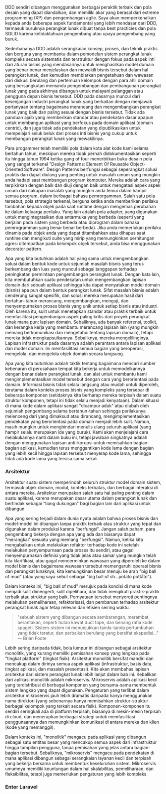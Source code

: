 DDD sendiri dibangun menggunakan berbagai peraktik terbaik dan pola desain yang dapat diandalkan, dan memiliki akar yang berasal dari extreme programming (XP) dan pengembangan agile. Saya akan memperkenalkan kepada anda beberapa aspek fundamental yang lebih mendasar dari DDD, termasuk buruknya perangkat lunak dibuat tanpa best practicies dan pola SOLID karena ketidaktahuan pengembang atau upaya pengembang yang buruk.

Sederhananya DDD adalah serangkaian konsep, proses, dan teknik praktis dan berguna yang membantu dalam pemodelan sistem perangkat lunak kompleks secara sistematis dan terstruktur dengan fokus pada aspek inti dari aturan bisnis yang mendasarinya untuk menghasilkan model domain yang benar benar menjelaskan dan mewakili bisnis tersebut dalam hal perangkat lunak, dan kemudian membiarkan pengetahuan dan wawasan dari diskusi berulang dan pertemuan kelompok dengan para ahli domain yang bersangkutan memandu pengembangan dan pembangunan perangkat lunak yang pada akhirnya dibangun untuk melayani pelanggan atau pengguna depan bisnis tersebut. DDD pada dasarnya muncul dari kesenjangan industri perangkat lunak yang berkaitan dengan menjawab pertanyaan tentang bagaimana merancang dan mengembangkan perangkat lunak yang baik dan paling sesuai dengan bisnis tersebut. Tidak ada panduan ajaib yang memberikan standar atau pendekatan dasar apapun untuk membangun aplikasi yang berfokus pada domain aplikasi (domain centric), dan juga tidak ada pendekatan yang dipublikasikan untuk mempelajari seluk beluk dari proses inti bisnis yang cukup untuk membangun perangkat lunak yang mewakilinya.

Para progammer telah memiliki pola dalam kota alat kode kami selama bertahun tahun, meskipun mereka tidak pernah didokumentasikan seperti itu hingga tahun 1994 ketika gang of four menerbitkan buku desain pola yang sangat terkenal "Design Patterns: Element Of Reusable Object-Oriented Software". Design Patterns berfungsi sebagai seperangkat solusi praktis dan dapat diulang yang penting untuk masalah umum yang mungkin anda hadapi saat membangun program komputer. Mereka adalah cara yang terpikirkan dengan baik dan diuji dengan baik untuk mengatasi aspek aspek umum dari cakupan masalah yang mungkin anda temui dalam hampir semua program, dalam berbagai bahasa pemrorgamman. Salah satu pola tersebut, pola strategis terkenal, berguna ketika anda memberikan perilaku tambahan kepada objek pada saat runtime dengan mengemas perubahan ke dalam keluarga perilaku. Yang lain adalah pola adapter, yang digunakan untuk mengintegrasikan dua antarmuka yang berbeda (seperti yang berjalan pada sistem yang berbeda atau diprogram dalam bahasa pemrogramman yang benar benar berbeda). Jika anda memerlukan perilaku dinamis pada objek anda yang dapat ditambahkan atau dihapus saat runtime dan mengikuti suite yang mirip yang memungkinkan perhitungan agresi ditempatkan pada kelompok objek tersebut, anda bisa menggunakan decorator pattern.

Apa yang kita butuhkan adalah hal yang sama untuk mengembangkan solusi dalam bentuk kode untuk sejumlah masalah bisnis yang terus berkembang dan luas yang muncul sebagai tanggapan terhadap peningkatan permintaan pengembangan perangkat lunak. Dengan kata lain, kita membutuhkan suatu pendekatan untuk mengembangkan lapisan domain dari sebuah aplikasi sehingga kita dapat menyatakan model domain (bisnis) apa pun dalam bentuk perangkat lunak. Sifat masalah bisnis adalah cenderung sangat spesifik, dan solusi mereka merupakan hasil dari bertahun-tahun merancang, mengembangkan, menguji, dan menyempurnakan proses bisnis yang unik untuk setiap bisnis atau industri. Oleh karena itu, sulit untuk menetapkan standar atau praktik terbaik untuk memfasilitasi pengembangan aspek paling kritis dari proyek perangkat lunak mana pun: lapisan domain. Sebaliknya, ada banyak referensi, toolkit, dan kerangka kerja yang membantu merancang lapisan lain (yang mungkin memang berkomunikasi dan mengetahui tentang lapisan domain), tetapi mereka tidak mengkapsulkannya. Sebaliknya, mereka mengelilinginya. Lapisan infrastruktur pada dasarnya adalah perantara antara lapisan aplikasi dan model domain. Ini memfasilitasi semua bagian yang beroperasi, mengelola, dan mengelola objek domain secara langsung.

Apa yang kita butuhkan adalah taktik tentang bagaimana mencari sumber kebenaran di perusahaan tempat kita bekerja untuk memodelkannya dengan benar dalam perangkat lunak, dan alat untuk membantu kami mengimplementasikan model tersebut dengan cara yang berorientasi pada domain. Informasi bisnis tidak selalu langsung atau mudah untuk diperoleh, terutama dalam konteks proses bisnis yang kompleks yang tersebar di beberapa komponen (setidaknya kita berharap mereka terpisah dalam suatu struktur komponen, tetapi ini tidak selalu menjadi kenyataan). Dalam situasi di mana kode dalam aplikasi sangat "dicampur aduk" atau diubah oleh sejumlah pengembang selama bertahun-tahun sehingga perilakunya melenceng dari yang dimaksud atau dirancang, mengimplementasikan pendekatan yang berorientasi pada domain menjadi lebih sulit. Namun, masih mungkin untuk menghindari menulis ulang seluruh aplikasi (yang hampir selalu merupakan ide yang buruk). Kami akan menjelajahi cara melakukannya nanti dalam buku ini, tetapi jawaban singkatnya adalah dengan menggunakan lapisan anti-korupsi untuk memisahkan bagian-bagian aplikasi, kemudian terus menggantikan kode lama dengan bagian yang lebih kecil hingga lapisan tersebut menyerap kode lama, sehingga tidak ada kode lama yang tersisa sama sekali.
### Arsitektur
Arsitektur suatu sistem memperindah seluruh struktur model domain sistem, termasuk objek domain, modul, konteks terbatas, dan berbagai interaksi di antara mereka. Arsitektur merupakan salah satu hal paling penting dalam suatu aplikasi, karena merupakan dasar utama dalam perangkat lunak dan bertindak sebagai "tiang dukungan" bagi bagian lain dari aplikasi untuk dibangun.

Apa yang sering terjadi dalam dunia nyata adalah bahwa proses bisnis dan model-model ini dibangun tanpa praktik terbaik atau struktur yang tepat dan digunakan dalam produksi karena "berfungsi". Jangan salah paham, para pengembang bekerja dengan apa yang ada dan biasanya dapat "merangkai" sesuatu yang memang "berfungsi". Namun, ketika kita mengabaikan untuk melakukan refaktor terhadap kode ini setelah melakukan penyempurnaan pada proses itu sendiri, atau gagal menyempurnakan definisi yang tidak jelas atau samar yang mungkin telah kita klarifikasi, atau gagal mencerminkan wawasan yang diperoleh ke dalam model bisnis dan bagaimana wawasan tersebut memengaruhi operasi bisnis dan perangkat lunaknya, kita kemungkinan besar menuju ke arah "big ball of mud" (atau yang saya sebut sebagai "big ball of sh...potato pottåto").

Dalam konteks ini, "big ball of mud" merujuk pada kondisi di mana kode menjadi sulit dimengerti, sulit dipelihara, dan tidak mengikuti praktik-praktik terbaik atau struktur yang baik. Pernyataan tersebut menyoroti pentingnya melakukan pemeliharaan, refaktorisasi, dan pembaruan terhadap arsitektur perangkat lunak agar tetap relevan dan efisien seiring waktu.

> "sebuah sistem yang dibangun secara sembarangan, merambat, berantakan, seperti hutan kawat duct tape, dan benang rafia kode spageti. Sistem-sistem ini menunjukkan tanda-tanda pertumbuhan yang tidak teratur, dan perbaikan berulang yang bersifat ekspedisi..." — Brian Foote

Lebih sering daripada tidak, bola lumpur ini dibangun sebagai arsitektur monolitik, yang kurang memiliki pemisahan konsep yang lengkap pada "tingkat platform" (tingkat fisik). Arsitektur monolitik bersifat mandiri dan mencakup dalam dirinya semua aspek aplikasi (infrastruktur, basis data, tingkat aplikasi, dan masalah presentasi). Kita akan membahas lapisan arsitektur dari sistem perangkat lunak lebih lanjut dalam bab ini.
Kebalikan dari aplikasi monolitik adalah mikroservis. Mikroservis adalah aplikasi kecil yang terdistribusi di berbagai komponen yang bersama-sama membentuk sistem lengkap yang dapat digunakan. Pengaturan yang terlibat dalam arsitektur mikroservis jauh lebih dramatis daripada hanya menggunakan nama direktori (yang sebenarnya hanya memisahkan struktur-struktur berbagai kelompok yang terkait secara fisik). Komponen-komponen itu sendiri seringkali ada di platform terpisah, biasanya di mesin-mesin terpisah di cloud, dan menerapkan berbagai strategi untuk memfasilitasi penggunaannya dan memungkinkan komunikasi di antara mereka dan klien (kode yang memanggil).

Dalam konteks ini, "monolitik" mengacu pada aplikasi yang dibangun sebagai satu entitas besar yang mencakup semua aspek dari infrastruktur hingga tampilan pengguna, tanpa pemisahan yang jelas antara bagian-bagian tersebut. Sebaliknya, "mikroservis" mengacu pada pendekatan di mana aplikasi dibangun sebagai serangkaian layanan kecil dan terpisah yang bekerja bersama untuk membentuk keseluruhan sistem. Mikroservis umumnya memiliki keuntungan dalam hal skalabilitas, pemeliharaan, dan fleksibilitas, tetapi juga memerlukan pengaturan yang lebih kompleks.
### Enter Laravel
